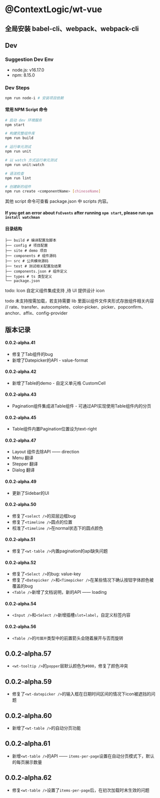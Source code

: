 # @ContextLogic/wt-vue

## 全局安装 babel-cli、webpack、webpack-cli

## Dev

### Suggestion Dev Env
- node.js: v16.17.0
- npm: 8.15.0

### Dev Steps

```bash
npm run node-i # 安装项目依赖
```

#### 常用 NPM Script 命令

```bash
# 启动 dev 环境服务
npm start

# 构建完整组件库
npm run build

# 运行单元测试
npm run unit

# 以 watch 方式运行单元测试
npm run unit:watch

# 语法检查
npm run lint

# 创建新的组件
npm run create <componentName> [chineseName]
```

其他 script 命令可查看 package.json 中 scripts 内容。

#### If you get an error about `FsEvents` after running `npm start`, please run `npm install watchman`

#### 目录结构

```
├── build # 编译配置及脚本
├── config # 项目配置
├── site # demo 项目
├── components # 组件源码
├── src # 公共模块源码
├── test # 测试相关配置及结果
├── components.json # 组件定义
├── types # ts 类型定义
└── package.json
```

todo: Icon 自定义组件集成支持 ,待 UI 提供设计 icon

todo 未支持按需加载，若支持需要 lib 里面以组件文件夹形式存放组件相关内容
// rate、transfer、autocomplete、color-picker、picker、popconfirm、anchor、affix、config-provider

## 版本记录

#### 0.0.2-alpha.41
- 修复了Tab组件的bug
- 新增了Datepicker的API - value-format

#### 0.0.2-alpha.42
- 新增了Table的demo - 自定义单元格 CustomCell

#### 0.0.2-alpha.43
- Pagination组件集成进Table组件 - 可通过API实现使用Table组件内的分页

#### 0.0.2-alpha.45
- Table组件内置Pagination位置设为text-right

#### 0.0.2-alpha.47
- Layout 组件去除API —— direction
- Menu 翻译
- Stepper 翻译
- Dialog 翻译

#### 0.0.2-alpha.49
- 更新了Sidebar的UI

#### 0.0.2-alpha.50
- 修复了`<select />`的双层边框bug
- 修复了`<timeline />`圆点的位置
- 校准了`<timeline />`在normal状态下的圆点颜色

#### 0.0.2-alpha.51
- 修复了`<wt-table />`内置pagination的api缺失问题

#### 0.0.2-alpha.52
- 修复了`<Select />`的bug: value-key
- 修复了`<Datepicker />`和`<Timepicker />`在某些情况下确认按钮字体颜色被覆盖的bug
- `<Table />`新增了文档说明，新的API —— loading

#### 0.0.2-alpha.54
- `<Input />`和`<Select />`新增插槽`slot=label`，自定义标签内容

#### 0.0.2-alpha.56
- `<Table />`的`可展开`类型中的前置箭头会随着展开与否而旋转

## 0.0.2-alpha.57
- `<wt-tooltip />`的`popper`层默认颜色为`#000`，修复了颜色冲突

## 0.0.2-alpha.59
- 修复了`<wt-datepicker />`的输入框在日期时间区间的情况下icon被遮挡的问题

## 0.0.2-alpha.60
- 新增了`<wt-table />`的自动分页功能

## 0.0.2-alpha.61
- 新增`<wt-table />`的API —— `items-per-page`设置在自动分页模式下，默认的每页展示数量

## 0.0.2-alpha.62
- 修复`<wt-table />`设置了`items-per-page`后，在初次加载时未生效的问题
